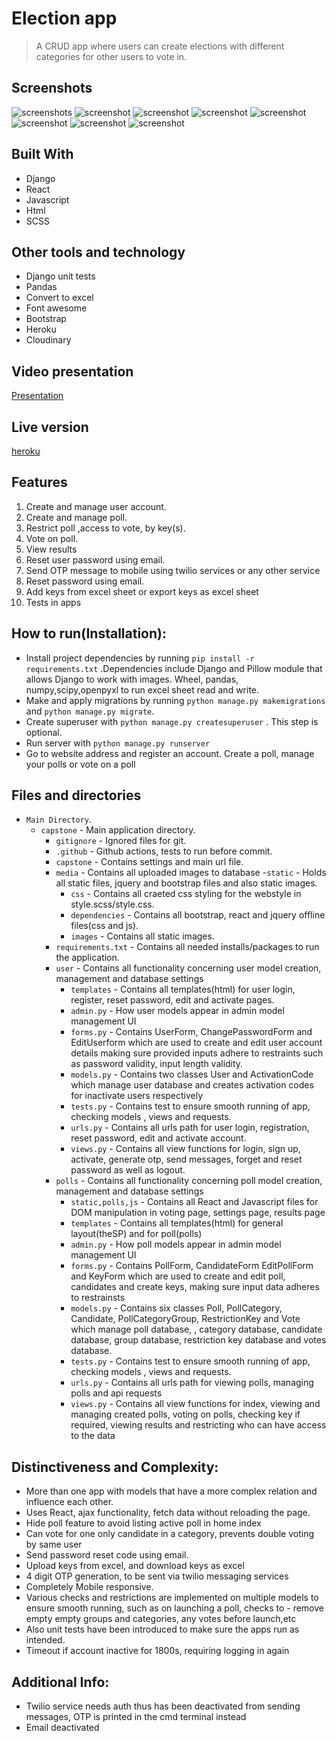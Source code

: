 # Election app

> A CRUD app where users can create elections with different categories for other users to vote in. 


## Screenshots
![screenshots](./screenshots/polImage1.jpeg)
![screenshot](./screenshots/polImage2.jpeg)
![screenshot](./screenshots/polImage3.jpeg)
![screenshot](./screenshots/polImage5.jpeg)
![screenshot](./screenshots/polImage6.jpeg)
![screenshot](./screenshots/polImage7.jpeg)
![screenshot](./screenshots/polImage8.jpeg)
![screenshot](./screenshots/polImage9.jpeg)


## Built With
- Django
- React
- Javascript
- Html
- SCSS

## Other tools and technology
- Django unit tests
- Pandas
- Convert to excel
- Font awesome
- Bootstrap
- Heroku
- Cloudinary

## Video presentation
[Presentation](https://www.youtube.com/watch?v=nyNaelEiqxM)

## Live version
[heroku](https://pollingbox.herokuapp.com/)

## Features
1. Create and manage user account.
2. Create and manage poll.
3. Restrict poll ,access to vote, by key(s).
4. Vote on poll.
5. View results
6. Reset user password using email.
7. Send OTP message to mobile using twilio services or any other service
8. Reset password using email.
9. Add keys from excel sheet or export keys as excel sheet
10. Tests in apps

## How to run(Installation):
- Install project dependencies by running `pip install -r requirements.txt` .Dependencies include Django and Pillow module that allows Django to work with images. Wheel, pandas, numpy,scipy,openpyxl to run excel sheet read and write.
- Make and apply migrations by running `python manage.py makemigrations` and `python manage.py migrate`.
- Create superuser with `python manage.py createsuperuser` . This step is optional.
- Run server with `python manage.py runserver`
- Go to website address and register an account. Create a poll, manage your polls or vote on a poll

## Files and directories
- `Main Directory`.
    - `capstone` - Main application directory.
        - `gitignore` - Ignored files for git.
        - `.github` - Github actions, tests to run before commit.
        - `capstone` - Contains settings and main url file.
        - `media` - Contains all uploaded images to database
        -`static` - Holds all static files, jquery and bootstrap files and also static images.
            - `css` - Contains all craeted css styling for the webstyle in style.scss/style.css.
            - `dependencies` - Contains all bootstrap, react and jquery offline files(css and js).
            - `images` - Contains all static images.
        - `requirements.txt` - Contains all needed installs/packages to run the application.
        - `user` - Contains all functionality concerning user model creation, management and database settings
            - `templates` - Contains all templates(html) for user login, register, reset password, edit and activate pages.
            - `admin.py` - How user models appear in admin model management UI
            - `forms.py` - Contains UserForm, ChangePasswordForm and EditUserform which are used to create and edit user account details making sure provided inputs adhere to restraints such as password validity, input length validity.
            - `models.py` - Contains two classes User and ActivationCode which manage user database and creates activation codes for inactivate users respectively 
            - `tests.py` - Contains test to ensure smooth running of app, checking models , views and requests.
            - `urls.py` - Contains all urls path for user login, registration, reset password, edit and activate account.
            - `views.py` - Contains all view functions for  login, sign up, activate, generate otp, send messages, forget and reset password as well as logout.
        - `polls` - Contains all functionality concerning poll model creation, management and database settings
            - `static,polls,js` - Contains all React and Javascript files for DOM manipulation in voting page, settings page, results page
            - `templates` - Contains all templates(html) for general layout(theSP) and for poll(polls) 
            - `admin.py` - How poll models appear in admin model management UI
            - `forms.py` - Contains PollForm, CandidateForm EditPollForm and KeyForm which are used to create and edit poll, candidates and create keys, making sure input data adheres to restrainsts 
            - `models.py` - Contains six classes Poll, PollCategory, Candidate, PollCategoryGroup, RestrictionKey and Vote which manage poll database, , category database, candidate database, group database, restriction key database and votes database.
            - `tests.py` - Contains test to ensure smooth running of app, checking models , views and requests.
            - `urls.py` - Contains all urls path for viewing polls, managing polls and api requests
            - `views.py` - Contains all view functions for index, viewing and managing created polls, voting on polls, checking key if required, viewing results and restricting who can have access to the data
            
## Distinctiveness and Complexity:
- More than one app with models that have a more complex relation and influence each other.
- Uses React, ajax functionality, fetch data without reloading the page.
- Hide poll feature to avoid listing active poll in home index
- Can vote for one only candidate in a category, prevents double voting by same user
- Send password reset code using email.
- Upload keys from excel, and download keys as excel
- 4 digit OTP generation, to be sent via twilio messaging services
- Completely Mobile responsive.
- Various checks and restrictions are implemented on multiple models to ensure smooth running, such as on launching a poll, checks to - remove empty empty groups and categories, any votes before launch,etc
- Also unit tests have been introduced to make sure the apps run as intended. 
- Timeout if account inactive for 1800s, requiring logging in again

## Additional Info:
- Twilio service needs auth thus has been deactivated from sending messages, OTP is printed in the cmd terminal instead
- Email deactivated




